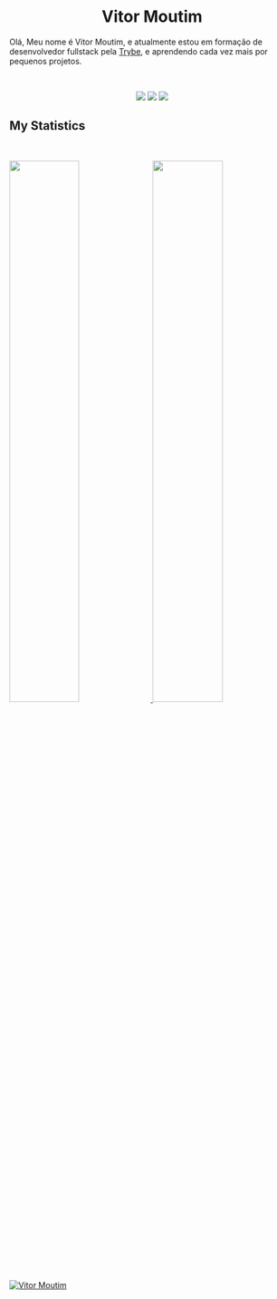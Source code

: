 <h1 align="center">
  <b>Vitor Moutim</b>
</h1>

Olá, Meu nome é Vitor Moutim, e atualmente estou em formação de desenvolvedor fullstack pela <a href="https://www.betrybe.com/">Trybe</a>, 
e aprendendo cada vez mais por pequenos projetos.

<br>

<p>
<div align="center">
  <img src="https://img.shields.io/badge/-HTML-c58545?style=for-the-badge&logo=html5&logoColor=c58545&labelColor=282828">
  <img src="https://img.shields.io/badge/-CSS-d1a01f?style=for-the-badge&logo=css3&logoColor=d1a01f&labelColor=282828">
  <img src="https://img.shields.io/badge/-Python-98b982?style=for-the-badge&logo=python&logoColor=98b982&labelColor=282828">
</div>
</p>


<!--
<div align="center">
  <a href="https://open.spotify.com/user/6s6pbtefezpookh8gwnkko15v">
    <img src="https://spotify-readme-theta-virid.vercel.app/api?scan=true&theme=dark" width="240px">
  </a>
</div>
-->

## My Statistics

<br/>
<p align="left">
  <a href="https://github.com/moutim">
  <img width="49.5%" src="https://github-readme-stats.vercel.app/api?username=moutim&show_icons=true&theme=gruvbox&hide_border=true" />
    <img width="49.5%" src="https://github-readme-streak-stats.herokuapp.com/?user=moutim&theme=gruvbox&hide_border=true" />
  </a>
</p>
<br>

[![Vitor Moutim](https://activity-graph.herokuapp.com/graph?username=moutim&custom_title=Abhigyan%20Trips's%20Contribution%20Graph&theme=gruvbox&bg_color=282828&hide_border=true&line=d1a01f&point=c58545)](https://abhigyantrips.dev)


